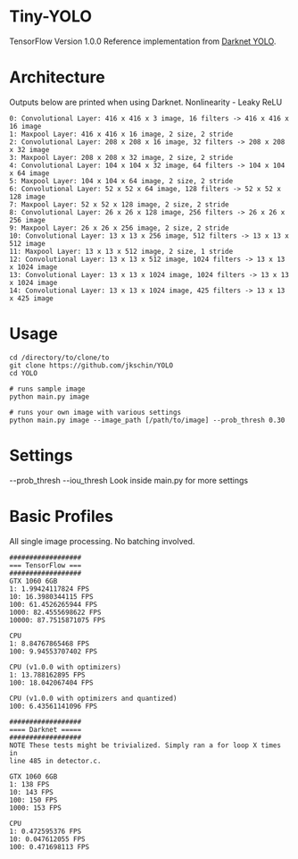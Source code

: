 # Tiny-YOLO
TensorFlow Version 1.0.0
Reference implementation from [Darknet YOLO](https://pjreddie.com/darknet/yolo/).

# Architecture
Outputs below are printed when using Darknet.
Nonlinearity - Leaky ReLU
```
0: Convolutional Layer: 416 x 416 x 3 image, 16 filters -> 416 x 416 x 16 image
1: Maxpool Layer: 416 x 416 x 16 image, 2 size, 2 stride
2: Convolutional Layer: 208 x 208 x 16 image, 32 filters -> 208 x 208 x 32 image
3: Maxpool Layer: 208 x 208 x 32 image, 2 size, 2 stride
4: Convolutional Layer: 104 x 104 x 32 image, 64 filters -> 104 x 104 x 64 image
5: Maxpool Layer: 104 x 104 x 64 image, 2 size, 2 stride
6: Convolutional Layer: 52 x 52 x 64 image, 128 filters -> 52 x 52 x 128 image
7: Maxpool Layer: 52 x 52 x 128 image, 2 size, 2 stride
8: Convolutional Layer: 26 x 26 x 128 image, 256 filters -> 26 x 26 x 256 image
9: Maxpool Layer: 26 x 26 x 256 image, 2 size, 2 stride
10: Convolutional Layer: 13 x 13 x 256 image, 512 filters -> 13 x 13 x 512 image
11: Maxpool Layer: 13 x 13 x 512 image, 2 size, 1 stride
12: Convolutional Layer: 13 x 13 x 512 image, 1024 filters -> 13 x 13 x 1024 image
13: Convolutional Layer: 13 x 13 x 1024 image, 1024 filters -> 13 x 13 x 1024 image
14: Convolutional Layer: 13 x 13 x 1024 image, 425 filters -> 13 x 13 x 425 image
```

# Usage

```
cd /directory/to/clone/to
git clone https://github.com/jkschin/YOLO
cd YOLO

# runs sample image
python main.py image

# runs your own image with various settings
python main.py image --image_path [/path/to/image] --prob_thresh 0.30
```

# Settings
--prob_thresh
--iou_thresh
Look inside main.py for more settings

# Basic Profiles
All single image processing. No batching involved. 

```
##################
=== TensorFlow ===
##################
GTX 1060 6GB
1: 1.99424117824 FPS
10: 16.3980344115 FPS
100: 61.4526265944 FPS
1000: 82.4555698622 FPS
10000: 87.7515871075 FPS

CPU
1: 8.84767865468 FPS
100: 9.94553707402 FPS

CPU (v1.0.0 with optimizers)
1: 13.788162895 FPS
100: 18.042067404 FPS

CPU (v1.0.0 with optimizers and quantized)
100: 6.43561141096 FPS

##################
==== Darknet =====
##################
NOTE These tests might be trivialized. Simply ran a for loop X times in
line 485 in detector.c.

GTX 1060 6GB
1: 138 FPS
10: 143 FPS
100: 150 FPS
1000: 153 FPS

CPU
1: 0.472595376 FPS
10: 0.047612055 FPS
100: 0.471698113 FPS
```
